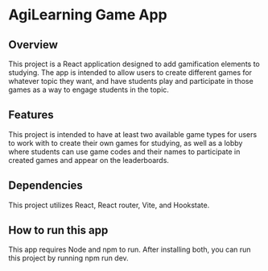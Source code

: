 # AgiLearning Game App

## Overview
This project is a React application designed to add gamification elements to studying. The app is intended to allow users to create different games for whatever topic they want, and have students play and participate in those games as a way to engage students in the topic.

## Features
This project is intended to have at least two available game types for users to work with to create their own games for studying, as well as a lobby where students can use game codes and their names to participate in created games and appear on the leaderboards.

## Dependencies
This project utilizes React, React router, Vite, and Hookstate.

## How to run this app
This app requires Node and npm to run. After installing both, you can run this project by running npm run dev.